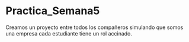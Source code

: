 # Practica_Semana5
Creamos un proyecto entre todos los compañeros simulando que somos una empresa cada estudiante tiene un rol accinado.
